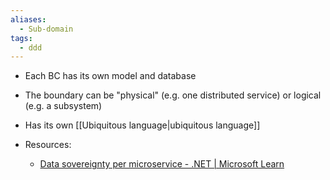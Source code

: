 ```yaml
---
aliases:
  - Sub-domain
tags:
  - ddd
---
```

- Each BC has its own model and database
- The boundary can be "physical" (e.g. one distributed service) or logical (e.g. a subsystem)
- Has its own [[Ubiquitous language|ubiquitous language]]

- Resources:
	- [Data sovereignty per microservice - .NET | Microsoft Learn](https://learn.microsoft.com/en-us/dotnet/architecture/microservices/architect-microservice-container-applications/data-sovereignty-per-microservice)